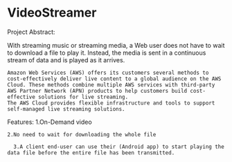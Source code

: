 # VideoStreamer
Project Abstract:

With streaming music or streaming media, a Web user does not have to wait to download a file to play it. Instead, the media is sent in a continuous stream of data and is played as it arrives.
	
	Amazon Web Services (AWS) offers its customers several methods to cost-effectively deliver live content to a global audience on the AWS Cloud. These methods combine multiple AWS services with third-party AWS Partner Network (APN) products to help customers build cost-effective solutions for live streaming.
	The AWS Cloud provides flexible infrastructure and tools to support  self-managed live streaming solutions.


Features:
		1.On-Demand video
			
    2.No need to wait for downloading the whole file
		
	  3.A client end-user can use their (Android app) to start playing the data file before the entire file has been transmitted.
